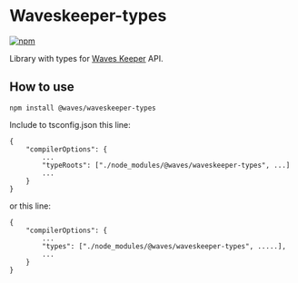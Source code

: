 # Waveskeeper-types

[![npm](https://img.shields.io/npm/v/@waves/waveskeeper-types?color=blue&label=%40waves%2Fwaveskeeper-types&logo=npm)](https://www.npmjs.com/package/@waves/waveskeeper-types)

Library with types for [Waves Keeper](https://github.com/wavesplatform/waves-keeper) API.

## How to use

`npm install @waves/waveskeeper-types`

Include to tsconfig.json this line:

```
{
    "compilerOptions": {
        ...
        "typeRoots": ["./node_modules/@waves/waveskeeper-types", ...]
        ...
    }
}
```
or this line:

```
{
    "compilerOptions": {
        ...
        "types": ["./node_modules/@waves/waveskeeper-types", .....],
        ...
    }
}
```
